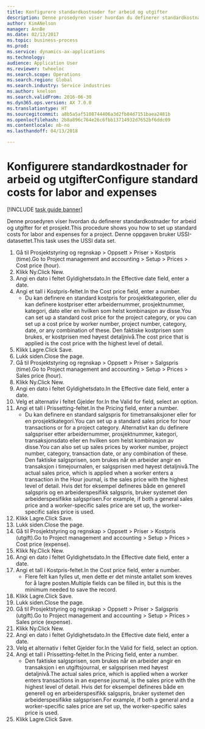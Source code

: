 ```yaml
--- 
title: Konfigurere standardkostnader for arbeid og utgifter
description: Denne prosedyren viser hvordan du definerer standardkostnader for arbeid og utgifter for et prosjekt.
author: KimANelson
manager: AnnBe
ms.date: 02/13/2017
ms.topic: business-process
ms.prod: 
ms.service: dynamics-ax-applications
ms.technology: 
audience: Application User
ms.reviewer: twheeloc
ms.search.scope: Operations
ms.search.region: Global
ms.search.industry: Service industries
ms.author: knelson
ms.search.validFrom: 2016-06-30
ms.dyn365.ops.version: AX 7.0.0
ms.translationtype: HT
ms.sourcegitcommit: a8b5a5af5108744406a3d2fb84d7151baea2481b
ms.openlocfilehash: 2b8a896c764e26c6fbb13714932d7652bf6ddc09
ms.contentlocale: nb-no
ms.lasthandoff: 04/13/2018

---
```

# <a name="configure-standard-costs-for-labor-and-expenses"></a><span data-ttu-id="f6cc8-103">Konfigurere standardkostnader for arbeid og utgifter</span><span class="sxs-lookup"><span data-stu-id="f6cc8-103">Configure standard costs for labor and expenses</span></span>

[!INCLUDE [task guide banner](../../includes/task-guide-banner.md)]

<span data-ttu-id="f6cc8-104">Denne prosedyren viser hvordan du definerer standardkostnader for arbeid og utgifter for et prosjekt.</span><span class="sxs-lookup"><span data-stu-id="f6cc8-104">This procedure shows you how to set up standard costs for labor and expenses for a project.</span></span> <span data-ttu-id="f6cc8-105">Denne oppgaven bruker USSI-datasettet.</span><span class="sxs-lookup"><span data-stu-id="f6cc8-105">This task uses the USSI data set.</span></span>

1. <span data-ttu-id="f6cc8-106">Gå til Prosjektstyring og regnskap > Oppsett > Priser > Kostpris (time).</span><span class="sxs-lookup"><span data-stu-id="f6cc8-106">Go to Project management and accounting > Setup > Prices > Cost price (hour).</span></span>
2. <span data-ttu-id="f6cc8-107">Klikk Ny.</span><span class="sxs-lookup"><span data-stu-id="f6cc8-107">Click New.</span></span>
3. <span data-ttu-id="f6cc8-108">Angi en dato i feltet Gyldighetsdato.</span><span class="sxs-lookup"><span data-stu-id="f6cc8-108">In the Effective date field, enter a date.</span></span>
4. <span data-ttu-id="f6cc8-109">Angi et tall i Kostpris-feltet.</span><span class="sxs-lookup"><span data-stu-id="f6cc8-109">In the Cost price field, enter a number.</span></span>
    * <span data-ttu-id="f6cc8-110">Du kan definere en standard kostpris for prosjektkategorien, eller du kan definere kostpriser etter arbeidernummer, prosjektnummer, kategori, dato eller en hvilken som helst kombinasjon av disse.</span><span class="sxs-lookup"><span data-stu-id="f6cc8-110">You can set up a standard cost price for the project category, or you can set up a cost price by worker number, project number, category, date, or any combination of these.</span></span> <span data-ttu-id="f6cc8-111">Den faktiske kostprisen som brukes, er kostprisen med høyest detaljnivå.</span><span class="sxs-lookup"><span data-stu-id="f6cc8-111">The cost price that is applied is the cost price with the highest level of detail.</span></span>  
5. <span data-ttu-id="f6cc8-112">Klikk Lagre.</span><span class="sxs-lookup"><span data-stu-id="f6cc8-112">Click Save.</span></span>
6. <span data-ttu-id="f6cc8-113">Lukk siden.</span><span class="sxs-lookup"><span data-stu-id="f6cc8-113">Close the page.</span></span>
7. <span data-ttu-id="f6cc8-114">Gå til Prosjektstyring og regnskap > Oppsett > Priser > Salgspris (time).</span><span class="sxs-lookup"><span data-stu-id="f6cc8-114">Go to Project management and accounting > Setup > Prices > Sales price (hour).</span></span>
8. <span data-ttu-id="f6cc8-115">Klikk Ny.</span><span class="sxs-lookup"><span data-stu-id="f6cc8-115">Click New.</span></span>
9. <span data-ttu-id="f6cc8-116">Angi en dato i feltet Gyldighetsdato.</span><span class="sxs-lookup"><span data-stu-id="f6cc8-116">In the Effective date field, enter a date.</span></span>
10. <span data-ttu-id="f6cc8-117">Velg et alternativ i feltet Gjelder for.</span><span class="sxs-lookup"><span data-stu-id="f6cc8-117">In the Valid for field, select an option.</span></span>
11. <span data-ttu-id="f6cc8-118">Angi et tall i Prissetting-feltet.</span><span class="sxs-lookup"><span data-stu-id="f6cc8-118">In the Pricing field, enter a number.</span></span>
    * <span data-ttu-id="f6cc8-119">Du kan definere en standard salgspris for timetransaksjoner eller for en prosjektkategori.</span><span class="sxs-lookup"><span data-stu-id="f6cc8-119">You can set up a standard sales price for hour transactions or for a project category.</span></span> <span data-ttu-id="f6cc8-120">Alternativt kan du definere salgspriser etter arbeidernummer, prosjektnummer, kategori, transaksjonsdato eller en hvilken som helst kombinasjon av disse.</span><span class="sxs-lookup"><span data-stu-id="f6cc8-120">You can also set up sales prices by worker number, project number, category, transaction date, or any combination of these.</span></span> <span data-ttu-id="f6cc8-121">Den faktiske salgsprisen, som brukes når en arbeider angir en transaksjon i timejournalen, er salgsprisen med høyest detaljnivå.</span><span class="sxs-lookup"><span data-stu-id="f6cc8-121">The actual sales price, which is applied when a worker enters a transaction in the Hour journal, is the sales price with the highest level of detail.</span></span> <span data-ttu-id="f6cc8-122">Hvis det for eksempel defineres både en generell salgspris og en arbeiderspesifikk salgspris, bruker systemet den arbeiderspesifikke salgsprisen.</span><span class="sxs-lookup"><span data-stu-id="f6cc8-122">For example, if both a general sales price and a worker-specific sales price are set up, the worker-specific sales price is used.</span></span>  
12. <span data-ttu-id="f6cc8-123">Klikk Lagre.</span><span class="sxs-lookup"><span data-stu-id="f6cc8-123">Click Save.</span></span>
13. <span data-ttu-id="f6cc8-124">Lukk siden.</span><span class="sxs-lookup"><span data-stu-id="f6cc8-124">Close the page.</span></span>
14. <span data-ttu-id="f6cc8-125">Gå til Prosjektstyring og regnskap > Oppsett > Priser > Kostpris (utgift).</span><span class="sxs-lookup"><span data-stu-id="f6cc8-125">Go to Project management and accounting > Setup > Prices > Cost price (expense).</span></span>
15. <span data-ttu-id="f6cc8-126">Klikk Ny.</span><span class="sxs-lookup"><span data-stu-id="f6cc8-126">Click New.</span></span>
16. <span data-ttu-id="f6cc8-127">Angi en dato i feltet Gyldighetsdato.</span><span class="sxs-lookup"><span data-stu-id="f6cc8-127">In the Effective date field, enter a date.</span></span>
17. <span data-ttu-id="f6cc8-128">Angi et tall i Kostpris-feltet.</span><span class="sxs-lookup"><span data-stu-id="f6cc8-128">In the Cost price field, enter a number.</span></span>
    * <span data-ttu-id="f6cc8-129">Flere felt kan fylles ut, men dette er det minste antallet som kreves for å lagre posten.</span><span class="sxs-lookup"><span data-stu-id="f6cc8-129">Multiple fields can be filled in, but this is the minimum needed to save the record.</span></span>  
18. <span data-ttu-id="f6cc8-130">Klikk Lagre.</span><span class="sxs-lookup"><span data-stu-id="f6cc8-130">Click Save.</span></span>
19. <span data-ttu-id="f6cc8-131">Lukk siden.</span><span class="sxs-lookup"><span data-stu-id="f6cc8-131">Close the page.</span></span>
20. <span data-ttu-id="f6cc8-132">Gå til Prosjektstyring og regnskap > Oppsett > Priser > Salgspris (utgift).</span><span class="sxs-lookup"><span data-stu-id="f6cc8-132">Go to Project management and accounting > Setup > Prices > Sales price (expense).</span></span>
21. <span data-ttu-id="f6cc8-133">Klikk Ny.</span><span class="sxs-lookup"><span data-stu-id="f6cc8-133">Click New.</span></span>
22. <span data-ttu-id="f6cc8-134">Angi en dato i feltet Gyldighetsdato.</span><span class="sxs-lookup"><span data-stu-id="f6cc8-134">In the Effective date field, enter a date.</span></span>
23. <span data-ttu-id="f6cc8-135">Velg et alternativ i feltet Gjelder for.</span><span class="sxs-lookup"><span data-stu-id="f6cc8-135">In the Valid for field, select an option.</span></span>
24. <span data-ttu-id="f6cc8-136">Angi et tall i Prissetting-feltet.</span><span class="sxs-lookup"><span data-stu-id="f6cc8-136">In the Pricing field, enter a number.</span></span>
    * <span data-ttu-id="f6cc8-137">Den faktiske salgsprisen, som brukes når en arbeider angir en transaksjon i en utgiftsjournal, er salgsprisen med høyest detaljnivå.</span><span class="sxs-lookup"><span data-stu-id="f6cc8-137">The actual sales price, which is applied when a worker enters transactions in an expense journal, is the sales price with the highest level of detail.</span></span> <span data-ttu-id="f6cc8-138">Hvis det for eksempel defineres både en generell og en arbeiderspesifikk salgspris, bruker systemet den arbeiderspesifikke salgsprisen.</span><span class="sxs-lookup"><span data-stu-id="f6cc8-138">For example, if both a general and a worker-specific sales price are set up, the worker-specific sales price is used.</span></span>  
25. <span data-ttu-id="f6cc8-139">Klikk Lagre.</span><span class="sxs-lookup"><span data-stu-id="f6cc8-139">Click Save.</span></span>


